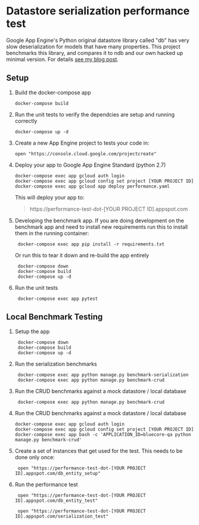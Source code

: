 # Datastore serialization performance test

Google App Engine's Python original datastore library called "db" has very slow deserialization for models that have many properties. This project benchmarks this library, and compares it to ndb and our own hacked up minimal version. For details [see my blog post](http://www.evanjones.ca/app-engine-db-serialization.html).


## Setup

1. Build the docker-compose app

   ```shell script
   docker-compose build
   ```

2. Run the unit tests to verify the dependcies are setup and running correctly

   ```shell script
   docker-compose up -d
   ```

3. Create a new App Engine project to tests your code in:

   ```shell script
   open "https://console.cloud.google.com/projectcreate"
   ```

4. Deploy your app to Google App Engine Standard (python 2.7)

   ```shell script
   docker-compose exec app gcloud auth login
   docker-compose exec app gcloud config set project [YOUR PROJECT ID]
   docker-compose exec app gcloud app deploy performance.yaml 
   ```
   
   This will deploy your app to:
   > https://performance-test-dot-[YOUR PROJECT ID].appspot.com

5. Developing the benchmark app. If you are doing development on the benchmark app and need to install new requirements run this to install them in the running container: 

    ```shell script
     docker-compose exec app pip install -r requirements.txt
    ```

    Or run this to tear it down and re-build the app entirely
    ```shell script
     docker-compose down
     docker-compose build
     docker-compose up -d 
    ```
   
6. Run the unit tests 

    ```shell script
     docker-compose exec app pytest
    ```


## Local Benchmark Testing

1. Setup the app
    ```shell script
     docker-compose down
     docker-compose build
     docker-compose up -d 
    ```

1. Run the serialization benchmarks
    ```shell script
     docker-compose exec app python manage.py benchmark-serialization
     docker-compose exec app python manage.py benchmark-crud 
    ```

1. Run the CRUD benchmarks against a mock datastore / local database
    ```shell script
     docker-compose exec app python manage.py benchmark-crud 
    ```

1. Run the CRUD benchmarks against a mock datastore / local database
    ```shell script
    docker-compose exec app gcloud auth login
    docker-compose exec app gcloud config set project [YOUR PROJECT ID]
    docker-compose exec app bash -c 'APPLICATION_ID=bluecore-qa python manage.py benchmark-crud'

    ```



1. Create a set of instances that get used for the test. This needs to be done only once:

   ```shell script
    open "https://performance-test-dot-[YOUR PROJECT ID].appspot.com/db_entity_setup"
   ```

2. Run the performance test

   ```shell script
    open "https://performance-test-dot-[YOUR PROJECT ID].appspot.com/db_entity_test"
   ```

   ```shell script
    open "https://performance-test-dot-[YOUR PROJECT ID].appspot.com/serialization_test"
   ```
